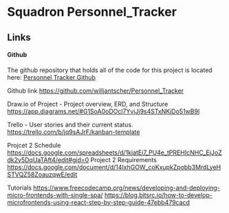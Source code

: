 # Squadron Personnel_Tracker

## Links

#### Github

The github repository that holds all of the code for this project is located here: [Personnel Tracker Github](https://github.com/willjantscher/Personnel_Tracker)

Github link
https://github.com/willjantscher/Personnel_Tracker

Draw.io of Project - Project overview, ERD, and Structure
https://app.diagrams.net/#G1SoA0oDOcl7YvjJj9s4STxNKjDo51wB9l

Trello - User stories and their current status.
https://trello.com/b/jq9sAJrF/kanban-template

Projcet 2 Schedule
https://docs.google.com/spreadsheets/d/1kjatEi7_PU4e_tPREHIcNHC_EjJoZdk2y5DqUaTAft4/edit#gid=0
Project 2 Requirements
https://docs.google.com/document/d/14IxhGOW_coKxupkZpobb3MrdLyeHSTVQZ58ZoauzqwE/edit

Tutorials
https://www.freecodecamp.org/news/developing-and-deploying-micro-frontends-with-single-spa/
https://blog.bitsrc.io/how-to-develop-microfrontends-using-react-step-by-step-guide-47ebb479cacd
